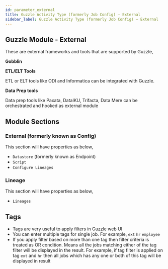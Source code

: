 ```yaml
---
id: parameter_external
title: Guzzle Activity Type (formerly Job Config) – External
sidebar_label: Guzzle Activity Type (formerly Job Config) – External
---
```



## Guzzle Module - External

These are external frameworks and tools that are supported by Guzzle,

**Gobblin**

**ETL/ELT Tools**

ETL or ELT tools like ODI and Informatica can be integrated with Guzzle.

**Data Prep tools**

Data prep tools like Paxata, DataIKU, Trifacta, Data Mere can be orchestrated and hooked as external module

## Module Sections

### External (formerly known as Config)
This section will have properties as below,

* `Datastore` (formerly known as Endpoint)
* `Script`
* `Configure Lineages`

### Lineage
This section will have properties as below,

* `Lineages`

## Tags

* Tags are very useful to apply filters in Guzzle web UI
* You can enter multiple tags for single job. For example, `ext` `hr` `employee`
* If you apply filter based on more than one tag then filter criteria is treated as OR condition. Means all the jobs matching either of the tag filter will be displayed in the result. For example, if tag filter is applied on tag `ext` and `hr` then all jobs which has any one or both of this tag will be displayed in result